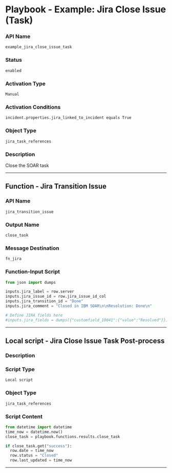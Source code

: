 <!--
    DO NOT MANUALLY EDIT THIS FILE
    THIS FILE IS AUTOMATICALLY GENERATED WITH resilient-sdk codegen
    Generated with resilient-sdk v51.0.7.0.1603
-->

# Playbook - Example: Jira Close Issue (Task)

### API Name
`example_jira_close_issue_task`

### Status
`enabled`

### Activation Type
`Manual`

### Activation Conditions
`incident.properties.jira_linked_to_incident equals True`

### Object Type
`jira_task_references`

### Description
Close the SOAR task


---
## Function - Jira Transition Issue

### API Name
`jira_transition_issue`

### Output Name
`close_task`

### Message Destination
`fn_jira`

### Function-Input Script
```python
from json import dumps

inputs.jira_label = row.server
inputs.jira_issue_id = row.jira_issue_id_col
inputs.jira_transition_id = "Done"
inputs.jira_comment = "Closed in IBM SOAR\n\nResolution: Done\n"

# Define JIRA fields here
#inputs.jira_fields = dumps({"customfield_10041":{"value":"Resolved"}})
```

---

## Local script - Jira Close Issue Task Post-process

### Description


### Script Type
`Local script`

### Object Type
`jira_task_references`

### Script Content
```python
from datetime import datetime
time_now = datetime.now()
close_task = playbook.functions.results.close_task

if close_task.get("success"):
  row.date = time_now
  row.status = "Closed"
  row.last_updated = time_now
```

---

